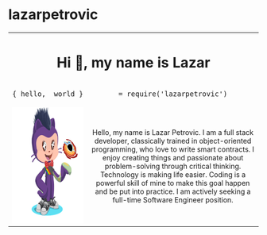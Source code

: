 # lazarpetrovic

<table>
  <tr>
    <th align="center" colspan="3"><h1 align="center">Hi 👋, my name is Lazar</h1></th>
  </tr>
  <tr>
    <td align="center">
      <pre>{ hello,</pre>
    </td>
    <td align="center">
      <pre>world }</pre>
    </td>
    <td align="center" colspan="3">
      <pre>= require('lazarpetrovic')</pre>
    </td>
  </tr>

  <tr>
    <td colspan="2">
      <img
        width="234"
        height="234"
        src="./Octocat-large.png"
      />
    </td>
    <td colspan="1" align="center">
      Hello, my name is Lazar Petrovic. I am a full stack developer, classically trained in object-oriented programming, who love to write smart contracts. I enjoy creating things and passionate about problem-solving through critical thinking.
      Technology is making life easier. Coding is a powerful skill of mine to make this goal happen and be put into practice.
      I am actively seeking a full-time Software Engineer position.
    </td>
  </tr>
</table>
